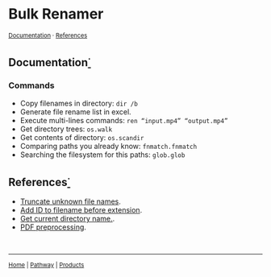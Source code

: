 # Bulk Renamer
<sup>[Documentation](#Documentation) · [References](#References)</sup>

## Documentation[<sup>·</sup>]
### Commands
- Copy filenames in directory: `dir /b`
- Generate file rename list in excel. 
- Execute multi-lines commands: `ren “input.mp4” “output.mp4”`
- Get directory trees: `os.walk`
- Get contents of directory: `os.scandir`
- Comparing paths you already know: `fnmatch.fnmatch`
- Searching the filesystem for this paths: `glob.glob`
 
## References[<sup>·</sup>]
- [Truncate unknown file names](https://stackoverflow.com/questions/28614999/python-truncate-unknown-file-names/28615099). 
- [Add ID to filename before extension](https://stackoverflow.com/questions/37487758/how-to-add-an-id-to-filename-before-extension).
- [Get current directory name.](https://stackoverflow.com/questions/33372054/get-folder-name-of-the-file-in-python).
- [PDF preprocessing](https://towardsdatascience.com/pdf-preprocessing-with-python-19829752af9f).

<br>

---

<sup>[Home] | [Pathway] | [Products]</sup>

[Home]: https://github.com/ry4nyeo/python
[Pathway]: https://github.com/ry4nyeo/python/blob/main/pages/pathway.md
[Products]: https://github.com/ry4nyeo/python/blob/main/pages/products.md
[<sup>·</sup>]: #
